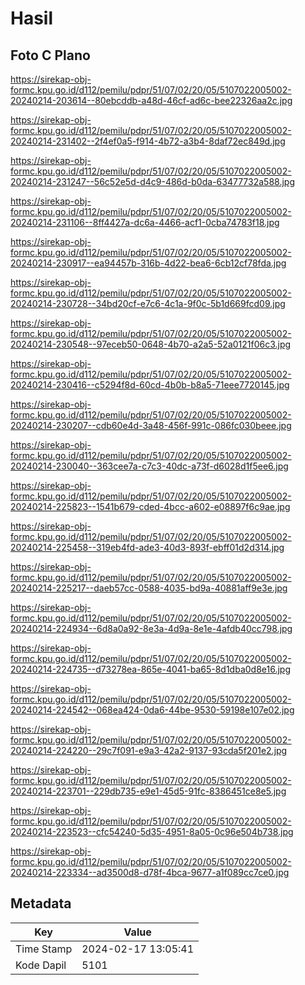# Hasil

## Foto C Plano

https://sirekap-obj-formc.kpu.go.id/d112/pemilu/pdpr/51/07/02/20/05/5107022005002-20240214-203614--80ebcddb-a48d-46cf-ad6c-bee22326aa2c.jpg

https://sirekap-obj-formc.kpu.go.id/d112/pemilu/pdpr/51/07/02/20/05/5107022005002-20240214-231402--2f4ef0a5-f914-4b72-a3b4-8daf72ec849d.jpg

https://sirekap-obj-formc.kpu.go.id/d112/pemilu/pdpr/51/07/02/20/05/5107022005002-20240214-231247--56c52e5d-d4c9-486d-b0da-63477732a588.jpg

https://sirekap-obj-formc.kpu.go.id/d112/pemilu/pdpr/51/07/02/20/05/5107022005002-20240214-231106--8ff4427a-dc6a-4466-acf1-0cba74783f18.jpg

https://sirekap-obj-formc.kpu.go.id/d112/pemilu/pdpr/51/07/02/20/05/5107022005002-20240214-230917--ea94457b-316b-4d22-bea6-6cb12cf78fda.jpg

https://sirekap-obj-formc.kpu.go.id/d112/pemilu/pdpr/51/07/02/20/05/5107022005002-20240214-230728--34bd20cf-e7c6-4c1a-9f0c-5b1d669fcd09.jpg

https://sirekap-obj-formc.kpu.go.id/d112/pemilu/pdpr/51/07/02/20/05/5107022005002-20240214-230548--97eceb50-0648-4b70-a2a5-52a0121f06c3.jpg

https://sirekap-obj-formc.kpu.go.id/d112/pemilu/pdpr/51/07/02/20/05/5107022005002-20240214-230416--c5294f8d-60cd-4b0b-b8a5-71eee7720145.jpg

https://sirekap-obj-formc.kpu.go.id/d112/pemilu/pdpr/51/07/02/20/05/5107022005002-20240214-230207--cdb60e4d-3a48-456f-991c-086fc030beee.jpg

https://sirekap-obj-formc.kpu.go.id/d112/pemilu/pdpr/51/07/02/20/05/5107022005002-20240214-230040--363cee7a-c7c3-40dc-a73f-d6028d1f5ee6.jpg

https://sirekap-obj-formc.kpu.go.id/d112/pemilu/pdpr/51/07/02/20/05/5107022005002-20240214-225823--1541b679-cded-4bcc-a602-e08897f6c9ae.jpg

https://sirekap-obj-formc.kpu.go.id/d112/pemilu/pdpr/51/07/02/20/05/5107022005002-20240214-225458--319eb4fd-ade3-40d3-893f-ebff01d2d314.jpg

https://sirekap-obj-formc.kpu.go.id/d112/pemilu/pdpr/51/07/02/20/05/5107022005002-20240214-225217--daeb57cc-0588-4035-bd9a-40881aff9e3e.jpg

https://sirekap-obj-formc.kpu.go.id/d112/pemilu/pdpr/51/07/02/20/05/5107022005002-20240214-224934--6d8a0a92-8e3a-4d9a-8e1e-4afdb40cc798.jpg

https://sirekap-obj-formc.kpu.go.id/d112/pemilu/pdpr/51/07/02/20/05/5107022005002-20240214-224735--d73278ea-865e-4041-ba65-8d1dba0d8e16.jpg

https://sirekap-obj-formc.kpu.go.id/d112/pemilu/pdpr/51/07/02/20/05/5107022005002-20240214-224542--068ea424-0da6-44be-9530-59198e107e02.jpg

https://sirekap-obj-formc.kpu.go.id/d112/pemilu/pdpr/51/07/02/20/05/5107022005002-20240214-224220--29c7f091-e9a3-42a2-9137-93cda5f201e2.jpg

https://sirekap-obj-formc.kpu.go.id/d112/pemilu/pdpr/51/07/02/20/05/5107022005002-20240214-223701--229db735-e9e1-45d5-91fc-8386451ce8e5.jpg

https://sirekap-obj-formc.kpu.go.id/d112/pemilu/pdpr/51/07/02/20/05/5107022005002-20240214-223523--cfc54240-5d35-4951-8a05-0c96e504b738.jpg

https://sirekap-obj-formc.kpu.go.id/d112/pemilu/pdpr/51/07/02/20/05/5107022005002-20240214-223334--ad3500d8-d78f-4bca-9677-a1f089cc7ce0.jpg


## Metadata

| Key        | Value               |
| ---------- | ------------------- |
| Time Stamp | 2024-02-17 13:05:41 |
| Kode Dapil | 5101                |



